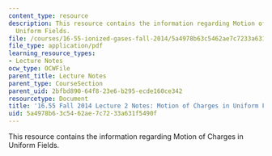 ```yaml
---
content_type: resource
description: This resource contains the information regarding Motion of Charges in
  Uniform Fields.
file: /courses/16-55-ionized-gases-fall-2014/5a4978b63c5462ae7c7233a631f5490f_MIT16_55F14_Lecture2.pdf
file_type: application/pdf
learning_resource_types:
- Lecture Notes
ocw_type: OCWFile
parent_title: Lecture Notes
parent_type: CourseSection
parent_uid: 2bfbd890-64f8-23e6-b295-ecde160ce342
resourcetype: Document
title: '16.55 Fall 2014 Lecture 2 Notes: Motion of Charges in Uniform Fields'
uid: 5a4978b6-3c54-62ae-7c72-33a631f5490f
---
```

This resource contains the information regarding Motion of Charges in Uniform Fields.


